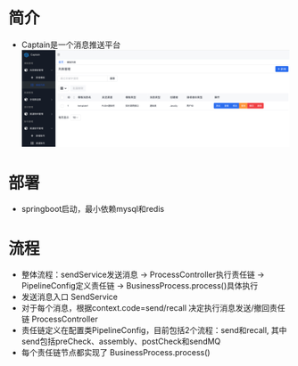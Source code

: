 # 简介
- Captain是一个消息推送平台
![](doc/images/captain.png)

# 部署
- springboot启动，最小依赖mysql和redis

# 流程
- 整体流程：sendService发送消息 -> ProcessController执行责任链 -> PipelineConfig定义责任链 -> BusinessProcess.process()具体执行
- 发送消息入口 SendService
- 对于每个消息，根据context.code=send/recall 决定执行消息发送/撤回责任链 ProcessController
- 责任链定义在配置类PipelineConfig，目前包括2个流程：send和recall, 其中send包括preCheck、assembly、postCheck和sendMQ
- 每个责任链节点都实现了 BusinessProcess.process()
